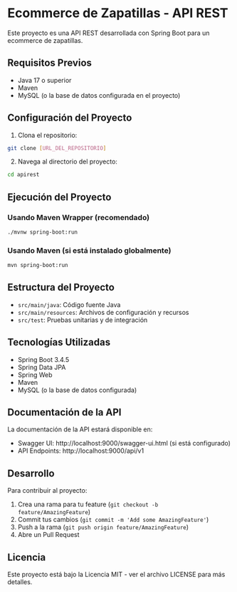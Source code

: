 # Ecommerce de Zapatillas - API REST

Este proyecto es una API REST desarrollada con Spring Boot para un ecommerce de zapatillas.

## Requisitos Previos

- Java 17 o superior
- Maven
- MySQL (o la base de datos configurada en el proyecto)

## Configuración del Proyecto

1. Clona el repositorio:
```bash
git clone [URL_DEL_REPOSITORIO]
```

2. Navega al directorio del proyecto:
```bash
cd apirest
```

## Ejecución del Proyecto

### Usando Maven Wrapper (recomendado)

```bash
./mvnw spring-boot:run
```

### Usando Maven (si está instalado globalmente)

```bash
mvn spring-boot:run
```

## Estructura del Proyecto

- `src/main/java`: Código fuente Java
- `src/main/resources`: Archivos de configuración y recursos
- `src/test`: Pruebas unitarias y de integración

## Tecnologías Utilizadas

- Spring Boot 3.4.5
- Spring Data JPA
- Spring Web
- Maven
- MySQL (o la base de datos configurada)

## Documentación de la API

La documentación de la API estará disponible en:
- Swagger UI: http://localhost:9000/swagger-ui.html (si está configurado)
- API Endpoints: http://localhost:9000/api/v1

## Desarrollo

Para contribuir al proyecto:

1. Crea una rama para tu feature (`git checkout -b feature/AmazingFeature`)
2. Commit tus cambios (`git commit -m 'Add some AmazingFeature'`)
3. Push a la rama (`git push origin feature/AmazingFeature`)
4. Abre un Pull Request

## Licencia

Este proyecto está bajo la Licencia MIT - ver el archivo LICENSE para más detalles. 